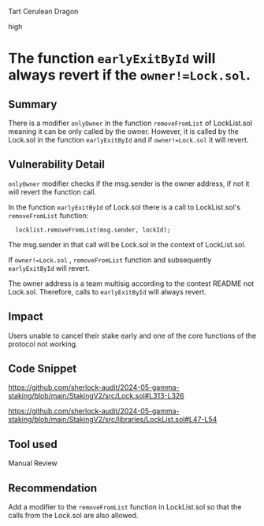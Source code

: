 Tart Cerulean Dragon

high

# The function ```earlyExitById``` will always revert if the ```owner!=Lock.sol```.

## Summary

There is a modifier ```onlyOwner``` in the function ```removeFromList``` of LockList.sol meaning it can be only called by the owner. However, it is called by the Lock.sol in the function ```earlyExitById``` and if ```owner!=Lock.sol``` it will revert.

## Vulnerability Detail
```onlyOwner``` modifier checks if the msg.sender is the owner address, if not it will revert the function call. 

In the function ```earlyExitById``` of Lock.sol there is a call to LockList.sol's ```removeFromList``` function:

```  locklist.removeFromList(msg.sender, lockId);```


The msg.sender in that call will be Lock.sol in the context of LockList.sol. 

If ```owner!=Lock.sol``` , ```removeFromList``` function and subsequently ```earlyExitById``` will revert.

The owner address is a team multisig according to the  contest README not Lock.sol. Therefore, calls to ```earlyExitById``` will always revert.


## Impact
Users unable to cancel their stake early and one of the core functions of the protocol not working.

## Code Snippet
https://github.com/sherlock-audit/2024-05-gamma-staking/blob/main/StakingV2/src/Lock.sol#L313-L326

https://github.com/sherlock-audit/2024-05-gamma-staking/blob/main/StakingV2/src/libraries/LockList.sol#L47-L54

## Tool used

Manual Review

## Recommendation

Add a modifier to the ```removeFromList``` function in LockList.sol so that the calls from the Lock.sol are also allowed.
